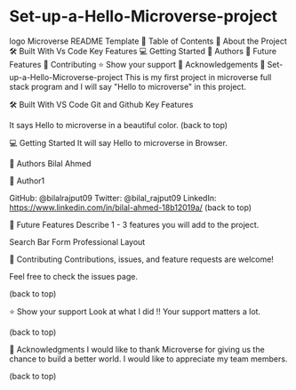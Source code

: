 # Set-up-a-Hello-Microverse-project
logo
Microverse README Template
📗 Table of Contents
📖 About the Project
🛠 Built With
Vs Code
Key Features
💻 Getting Started
👥 Authors
🔭 Future Features
🤝 Contributing
⭐️ Show your support
🙏 Acknowledgements
📖 Set-up-a-Hello-Microverse-project
This is my first project in microverse full stack program and I will say "Hello to microverse" in this project.

🛠 Built With
VS Code
Git and Github
Key Features

It says Hello to microverse in a beautiful color.
(back to top)


💻 Getting Started
It will say Hello to microverse in Browser.

👥 Authors
Bilal Ahmed

👤 Author1

GitHub: @bilalrajput09
Twitter: @bilal_rajput09
LinkedIn: https://www.linkedin.com/in/bilal-ahmed-18b12019a/
(back to top)

🔭 Future Features
Describe 1 - 3 features you will add to the project.

 Search Bar
 Form 
 Professional Layout
 
 🤝 Contributing
Contributions, issues, and feature requests are welcome!

Feel free to check the issues page.

(back to top)

⭐️ Show your support
Look at what I did !! Your support matters a lot.

(back to top)

🙏 Acknowledgments
I would like to thank Microverse for giving us the chance to build a better world.
I would like to appreciate my team members. 

(back to top)
